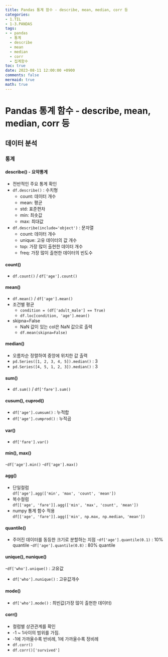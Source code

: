 ```yaml
---
title: Pandas 통계 함수 - describe, mean, median, corr 등
categories:
- 1.TIL
- 1-3.PANDAS
tags:
- - pandas
  - 통계
  - describe
  - mean
  - median
  - corr
  - 집계함수
toc: true
date: 2023-08-11 12:00:00 +0900
comments: false
mermaid: true
math: true
---
```

# Pandas 통계 함수 - describe, mean, median, corr 등

## 데이터 분석
### 통계
#### describe() - 요약통계
- 전반적인 주요 통계 확인
- `df.describe()` : 수치형 
    - count: 데이터 개수
    - mean: 평균
    - std: 표준편차
    - min: 최솟값
    - max: 최대값 
- `df.describe(include='object')` : 문자열  
    - count: 데이터 개수
    - unique: 고유 데이터의 값 개수
    - top: 가장 많이 출현한 데이터 개수
    - freq: 가장 많이 출현한 데이터의 빈도수

#### count()
- `df.count()` / `df['age'].count()`
#### mean()
- `df.mean()` / `df['age'].mean()`
- 조건별 평균
    - `condition = (df['adult_male'] == True)`
    - `df.loc[condition, 'age'].mean()`
- skipna=False
    - NaN 값이 있는 col은 NaN 값으로 출력
    - `df.mean(skipna=False)`
#### median()
- 오름차순 정렬하여 중앙에 위치한 값 출력
- `pd.Series([1, 2, 3, 4, 5]).median()` : 3
- `pd.Series([4, 5, 1, 2, 3]).median()` : 3
#### sum()
- `df.sum()` / `df['fare'].sum()`
#### cusum(), cuprod()
- `df['age'].cumsum()` : 누적합
- `df['age'].cumprod()` : 누적곱
#### var()
- `df['fare'].var()`
#### min(), max()
-`df['age'].min()`
-`df['age'].max()`
#### agg()
- 단일컬럼    
    `df['age'].agg(['min', 'max', 'count', 'mean'])`    
- 복수컬럼        
    `df[['age', 'fare']].agg(['min', 'max', 'count', 'mean'])`
- numpy 통계 함수 적용    
    `df[['age', 'fare']].agg(['min', np.max, np.median, 'mean'])`
#### quantile()
- 주어진 데이터를 동등한 크기로 분할하는 지점
-`df['age'].quantile(0.1)` : 10% quantile
-`df['age'].quantile(0.8)` : 80% quantile
#### unique(), nunique()
-`df['who'].unique()` : 고유값
- `df['who'].nunique()` : 고유값개수
#### mode()
- `df['who'].mode()` : 최빈값(가장 많이 출현한 데이터)
#### corr()
- 컬럼별 상관관계를 확인
- -1 ~ 1사이의 범위를 가짐.
- -1에 가까울수록 반비례, 1에 가까울수록 정비례
- `df.corr()`
- `df.corr()['survived']`
